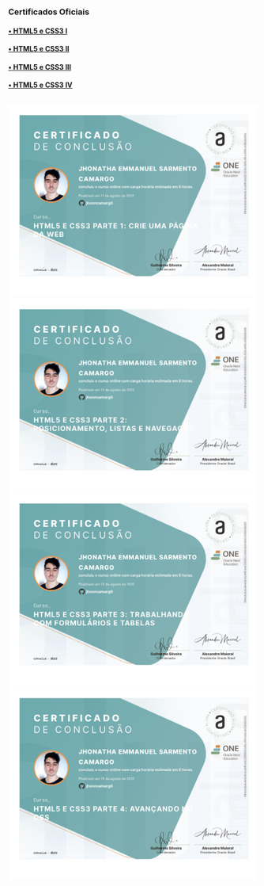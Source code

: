 ### Certificados Oficiais

#### <a href="https://cursos.alura.com.br/user/jhonncamarg0/degree-front-end-turma3-one-431390/certificate" target="_blank"> • HTML5 e CSS3 I </a>
#### <a href="https://cursos.alura.com.br/user/jhonncamarg0/degree-front-end-turma3-one-431390/certificate" target="_blank"> • HTML5 e CSS3 II </a>
#### <a href="https://cursos.alura.com.br/user/jhonncamarg0/degree-front-end-turma3-one-431390/certificate" target="_blank"> • HTML5 e CSS3 III </a>
#### <a href="https://cursos.alura.com.br/user/jhonncamarg0/degree-front-end-turma3-one-431390/certificate" target="_blank"> • HTML5 e CSS3 IV </a>

##

![NPM](https://github.com/jhonncamarg0/oracle-next-education/blob/main/certificados/html5-css3/crie-uma-pagina-da-web.jpg)
![NPM](https://github.com/jhonncamarg0/oracle-next-education/blob/main/certificados/html5-css3/posicionamento-listas-e-navegacao.jpg)
![NPM](https://github.com/jhonncamarg0/oracle-next-education/blob/main/certificados/html5-css3/trabalhando-com-formularios-e-tabelas.jpg)
![NPM](https://github.com/jhonncamarg0/oracle-next-education/blob/main/certificados/html5-css3/avancando-no-css.jpg)
